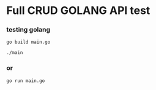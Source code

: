 # Full CRUD GOLANG API test

### testing golang
```go build main.go```

```./main```

### or

```go run main.go```